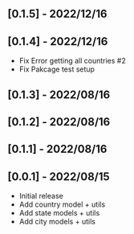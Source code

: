 ## [0.1.5] - 2022/12/16

## [0.1.4] - 2022/12/16

- Fix Error getting all countries #2
- Fix Pakcage test setup

## [0.1.3] - 2022/08/16

## [0.1.2] - 2022/08/16

## [0.1.1] - 2022/08/16

## [0.0.1] - 2022/08/15

- Initial release
- Add country model + utils
- Add state models + utils
- Add city models + utils
